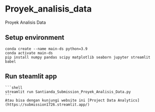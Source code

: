 # Proyek_analisis_data
Proyek Analisis Data 
## Setup environment
```
conda create --name main-ds python=3.9
conda activate main-ds
pip install numpy pandas scipy matplotlib seaborn jupyter streamlit babel
```
## Run steamlit app

    ```shell
    streamlit run Santianda_Submission_Proyek_Analisis_Data.py
    ```
    Atau bisa dengan kunjungi website ini [Project Data Analytics](https://submission1726.streamlit.app/)

